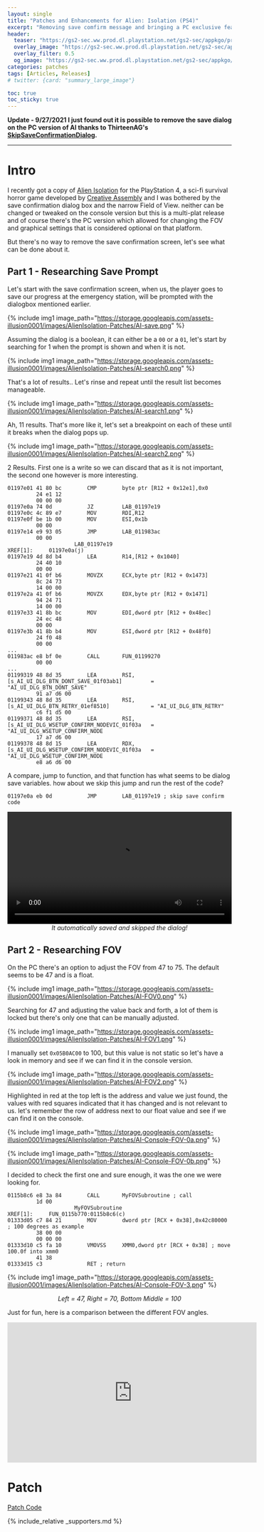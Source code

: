 ```yaml
---
layout: single
title: "Patches and Enhancements for Alien: Isolation (PS4)"
excerpt: "Removing save comfirm message and bringing a PC exclusive feature to console."
header:
  teaser: "https://gs2-sec.ww.prod.dl.playstation.net/gs2-sec/appkgo/prod/CUSA00363_00/3/i_b2589b00f5519f8e53bf65225b78d3ab58efac7de467e2f5297cec8fc4f94c65/i/pic0.png"
  overlay_image: "https://gs2-sec.ww.prod.dl.playstation.net/gs2-sec/appkgo/prod/CUSA00363_00/3/i_b2589b00f5519f8e53bf65225b78d3ab58efac7de467e2f5297cec8fc4f94c65/i/pic0.png"
  overlay_filter: 0.5
  og_image: "https://gs2-sec.ww.prod.dl.playstation.net/gs2-sec/appkgo/prod/CUSA00363_00/3/i_b2589b00f5519f8e53bf65225b78d3ab58efac7de467e2f5297cec8fc4f94c65/i/pic0.png"
categories: patches
tags: [Articles, Releases]
# twitter: {card: "summary_large_image"}

toc: true
toc_sticky: true
---
```




**Update - 9/27/2021
I just found out it is possible to remove the save dialog on the PC version of AI thanks to ThirteenAG's [SkipSaveConfirmationDialog](https://github.com/ThirteenAG/AlienIsolation.SkipSaveConfirmationDialog).**

***

# Intro

I recently got a copy of [Alien Isolation](https://www.alienisolation.com/) for the PlayStation 4, a sci-fi survival horror game developed by [Creative Assembly](https://www.creative-assembly.com/) and I was bothered by the save confirmation dialog box and the narrow Field of View. neither can be changed or tweaked on the console version but this is a multi-plat release and of course there's the PC version which allowed for changing the FOV and graphical settings that is considered optional on that platform.

But there's no way to remove the save confirmation screen, let's see what can be done about it.

## Part 1 - Researching Save Prompt

Let's start with the save confirmation screen, when us, the player goes to save our progress at the emergency station, will be prompted with the dialogbox mentioned earlier.

{% include img1 image_path="https://storage.googleapis.com/assets-illusion0001/images/AlienIsolation-Patches/AI-save.png" %}

Assuming the dialog is a boolean, it can either be a `00` or a `01`, let's start by searching for 1 when the prompt is shown and when it is not.

{% include img1 image_path="https://storage.googleapis.com/assets-illusion0001/images/AlienIsolation-Patches/AI-search0.png" %}

That's a lot of results.. Let's rinse and repeat until the result list becomes manageable.

{% include img1 image_path="https://storage.googleapis.com/assets-illusion0001/images/AlienIsolation-Patches/AI-search1.png" %}

Ah, 11 results. That's more like it, let's set a breakpoint on each of these until it breaks when the dialog pops up.

{% include img1 image_path="https://storage.googleapis.com/assets-illusion0001/images/AlienIsolation-Patches/AI-search2.png" %}

2 Results. First one is a write so we can discard that as it is not important, the second one however is more interesting.

```
01197e01 41 80 bc        CMP        byte ptr [R12 + 0x12e1],0x0
         24 e1 12 
         00 00 00
01197e0a 74 0d           JZ         LAB_01197e19
01197e0c 4c 89 e7        MOV        RDI,R12
01197e0f be 1b 00        MOV        ESI,0x1b
         00 00
01197e14 e9 93 05        JMP        LAB_011983ac
         00 00
                     LAB_01197e19                                    XREF[1]:     01197e0a(j)  
01197e19 4d 8d b4        LEA        R14,[R12 + 0x1040]
         24 40 10 
         00 00
01197e21 41 0f b6        MOVZX      ECX,byte ptr [R12 + 0x1473]
         8c 24 73 
         14 00 00
01197e2a 41 0f b6        MOVZX      EDX,byte ptr [R12 + 0x1471]
         94 24 71 
         14 00 00
01197e33 41 8b bc        MOV        EDI,dword ptr [R12 + 0x48ec]
         24 ec 48 
         00 00
01197e3b 41 8b b4        MOV        ESI,dword ptr [R12 + 0x48f0]
         24 f0 48 
         00 00
...
011983ac e8 bf 0e        CALL       FUN_01199270
         00 00
...
01199319 48 8d 35        LEA        RSI,[s_AI_UI_DLG_BTN_DONT_SAVE_01f03ab1]         = "AI_UI_DLG_BTN_DONT_SAVE"
         91 a7 d6 00
01199343 48 8d 35        LEA        RSI,[s_AI_UI_DLG_BTN_RETRY_01ef8510]             = "AI_UI_DLG_BTN_RETRY"
         c6 f1 d5 00
01199371 48 8d 35        LEA        RSI,[s_AI_UI_DLG_WSETUP_CONFIRM_NODEVIC_01f03a   = "AI_UI_DLG_WSETUP_CONFIRM_NODE
         17 a7 d6 00
01199378 48 8d 15        LEA        RDX,[s_AI_UI_DLG_WSETUP_CONFIRM_NODEVIC_01f03a   = "AI_UI_DLG_WSETUP_CONFIRM_NODE
         e8 a6 d6 00
```

A compare, jump to function, and that function has what seems to be dialog save variables. how about we skip this jump and run the rest of the code?

```
01197e0a eb 0d           JMP        LAB_01197e19 ; skip save confirm code
```

<div align="center">
<video width="100%" controls >
  <source src="https://storage.googleapis.com/assets-illusion0001/images/AlienIsolation-Patches/AI-skip.mp4" type="video/mp4">
</video>
<em>It automatically saved and skipped the dialog!</em>
</div>

## Part 2 - Researching FOV

On the PC there's an option to adjust the FOV from 47 to 75. The default seems to be 47 and is a float.

{% include img1 image_path="https://storage.googleapis.com/assets-illusion0001/images/AlienIsolation-Patches/AI-FOV0.png" %}

Searching for 47 and adjusting the value back and forth, a lot of them is locked but there's only one that can be manually adjusted.

{% include img1 image_path="https://storage.googleapis.com/assets-illusion0001/images/AlienIsolation-Patches/AI-FOV1.png" %}

I manually set `0x05B0AC00` to 100, but this value is not static so let's have a look in memory and see if we can find it in the console version.

{% include img1 image_path="https://storage.googleapis.com/assets-illusion0001/images/AlienIsolation-Patches/AI-FOV2.png" %}

Highlighted in red at the top left is the address and value we just found, the values with red squares indicated that it has changed and is not relevant to us. let's remember the row of address next to our float value and see if we can find it on the console.

{% include img1 image_path="https://storage.googleapis.com/assets-illusion0001/images/AlienIsolation-Patches/AI-Console-FOV-0a.png" %}

{% include img1 image_path="https://storage.googleapis.com/assets-illusion0001/images/AlienIsolation-Patches/AI-Console-FOV-0b.png" %}

I decided to check the first one and sure enough, it was the one we were looking for.

```
0115b8c6 e8 3a 84        CALL       MyFOVSubroutine ; call
         1d 00
                     MyFOVSubroutine                                 XREF[1]:     FUN_0115b770:0115b8c6(c)
01333d05 c7 84 21        MOV        dword ptr [RCX + 0x38],0x42c80000 ; 100 degrees as example
         38 00 00 
         00 00 00 
01333d10 c5 fa 10        VMOVSS     XMM0,dword ptr [RCX + 0x38] ; move 100.0f into xmm0
         41 38
01333d15 c3              RET ; return
```

{% include img1 image_path="https://storage.googleapis.com/assets-illusion0001/images/AlienIsolation-Patches/AI-Console-FOV-3.png" %}

<div align=center>
<em>Left = 47, Right = 70, Bottom Middle = 100</em>
</div>

Just for fun, here is a comparison between the different FOV angles.

<div align="center" class="responsive-video-container">
<iframe width="560" height="315" src="https://www.youtube.com/embed/r7hd-VvBy80" title="YouTube video player" frameborder="0" allow="accelerometer; autoplay; clipboard-write; encrypted-media; gyroscope; picture-in-picture" allowfullscreen></iframe>
</div>

# Patch

<a href="https://github.com/illusion0001/illusion0001.github.io/blob/main/_patches/AI-Moon-Orbis.md" class="button" role="button"><i class='fas fa-download'></i> Patch Code</a>

{% include_relative _supporters.md %}
